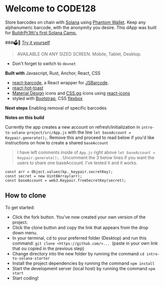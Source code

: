 # Welcome to CODE128

 Store barcodes on chain with [Solana](https://solana.com/) using [Phantom Wallet](https://phantom.app/). Keep any alphanumeric barcode, with the anonymity you desire. This dApp was built for [BuildrPr3tti's first Solana Camp.](https://github.com/buildpr3tti/Intro-to-Solana-Starter)  

###🗳️🚀 [Try it yourself](https://erikamoji.vercel.app/)

> AVAILABLE ON ANY SIZED SCREEN. Mobile, Tablet, Desktop. 
- Don't forget to switch to `devnet`



**Built with** Javascript, Rust, Anchor, React, CSS
- [react-barcode](https://github.com/kciter/react-barcode), a React wrapper for [JSBarcode](https://github.com/lindell/JsBarcode).
- [react-hot-toast](https://react-hot-toast.com/)
- [Material Design](https://developers.google.com/fonts/docs/material_icons) icons and [CSS.gg](https://github.com/astrit/css.gg) icons using [react-icons](https://react-icons.github.io/react-icons)
- styled with [Bootstrap](https://getbootstrap.com/docs/5.2/getting-started/introduction/), CSS [flexbox](https://css-tricks.com/snippets/css/a-guide-to-flexbox/)


**Next steps** Enabling removal of specific barcodes

**Notes on this build**

Currently the app creates a new account on refresh/initialization in `intro-to-solana-project/src/App.js` with the line `let baseAccount = Keypair.generate();`. Remove this and proceed to read below if you'd like instructions on how to create a shared `baseAccount`
 
>I have left comments inside of `App.js` right above `let baseAccount = Keypair.generate();` . Uncomment the 3 below lines if you want the users to share one baseAccount. I've tested it and it works.
  
    const arr = Object.values(kp._keypair.secretKey);
    const secret = new Uint8Array(arr);
    const baseAccount = web3.Keypair.fromSecretKey(secret);


## How to clone

To get started:

- Click the fork button. You've now created your own version of the project.
- Click the clone button and copy the link that appears from the drop down menu.
- In your terminal, cd to your preferred folder (Desktop) and run this command: `git clone <https://github.com/>... `(paste in your own link that ou copied in the previous step)
- Change directory into the new folder by running the command `cd intro-to-solana-starter`
- Install the project dependencies by running the command `npm install`
- Start the development server (local host) by running the command `npm start`
- Start coding!
